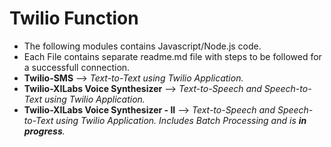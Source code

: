 # Twilio Function

- The following modules contains Javascript/Node.js code.
- Each File contains separate readme.md file with steps to be followed for a successfull connection.
- **Twilio-SMS** --> *Text-to-Text using Twilio Application.*
- **Twilio-XILabs Voice Synthesizer** --> *Text-to-Speech and Speech-to-Text using Twilio Application.*
- **Twilio-XILabs Voice Synthesizer - II** --> *Text-to-Speech and Speech-to-Text using Twilio Application. Includes Batch Processing and is* ***in progress**.*
